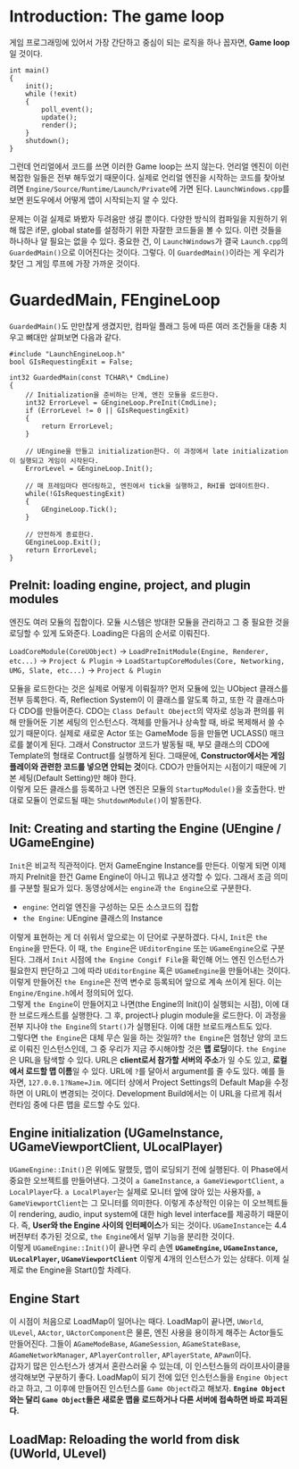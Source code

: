 # Introduction: The game loop

게임 프로그래밍에 있어서 가장 간단하고 중심이 되는 로직을 하나 꼽자면, **Game loop**일 것이다.

```
int main()
{
    init();
    while (!exit)
    {
        poll_event();
        update();
        render();
    }
    shutdown();
}
```

그런데 언리얼에서 코드를 쓰면 이러한 Game loop는 쓰지 않는다. 언리얼 엔진이 이런 복잡한 일들은 전부 해두었기 때문이다. 실제로 언리얼 엔진을 시작하는 코드를 찾아보려면 `Engine/Source/Runtime/Launch/Private`에 가면 된다. `LaunchWindows.cpp`를 보면 윈도우에서 어떻게 앱이 시작되는지 알 수 있다. 

문제는 이걸 실제로 봐봤자 두려움만 생길 뿐이다. 다양한 방식의 컴파일을 지원하기 위해 많은 if문, global state를 설정하기 위한 자잘한 코드들을 볼 수 있다. 이런 것들을 하나하나 알 필요는 없을 수 있다. 중요한 건, 이 `LaunchWindows`가 결국 `Launch.cpp`의 `GuardedMain()`으로 이어진다는 것이다. 그렇다. 이 `GuardedMain()`이라는 게 우리가 찾던 그 게임 루프에 가장 가까운 것이다.

# GuardedMain, FEngineLoop

`GuardedMain()`도 만만찮게 생겼지만, 컴파일 플래그 등에 따른 여러 조건들을 대충 치우고 뼈대만 살펴보면 다음과 같다.

```  
#include "LaunchEngineLoop.h"  
bool GIsRequestingExit = False;

int32 GuardedMain(const TCHAR\* CmdLine)  
{  
	// Initialization을 준비하는 단계, 엔진 모듈을 로드한다.  
	int32 ErrorLevel = GEngineLoop.PreInit(CmdLine);  
	if (ErrorLevel != 0 || GIsRequestingExit)  
	{  
		return ErrorLevel;  
	}

	// UEngine을 만들고 initialization한다. 이 과정에서 late initialization이 실행되고 게임이 시작된다.
	ErrorLevel = GEngineLoop.Init();

	// 매 프레임마다 렌더링하고, 엔진에서 tick을 실행하고, RHI를 업데이트한다.
	while(!GIsRequestingExit)
	{
    	GEngineLoop.Tick();
	}

	// 안전하게 종료한다.
	GEngineLoop.Exit();
	return ErrorLevel;
}
```

## PreInit: loading engine, project, and plugin modules

엔진도 여러 모듈의 집합이다. 모듈 시스템은 방대한 모듈을 관리하고 그 중 필요한 것을 로딩할 수 있게 도와준다. Loading은 다음의 순서로 이뤄진다.

`LoadCoreModule(CoreUObject)` -> `LoadPreInitModule(Engine, Renderer, etc...)` -> `Project & Plugin` -> `LoadStartupCoreModules(Core, Networking, UMG, Slate, etc...)` -> `Project & Plugin`

모듈을 로드한다는 것은 실제로 어떻게 이뤄질까? 먼저 모듈에 있는 UObject 클래스를 전부 등록한다. 즉, Reflection System이 이 클래스를 알도록 하고, 또한 각 클래스마다 CDO를 만들어준다. CDO는 `Class Default Obeject`의 약자로 성능과 편의를 위해 만들어둔 기본 세팅의 인스턴스다. 객체를 만들거나 상속할 때, 바로 복제해서 쓸 수 있기 때문이다. 실제로 새로운 Actor 또는 GameMode 등을 만들면 UCLASS() 매크로를 붙이게 된다. 그래서 Constructor 코드가 발동될 때, 부모 클래스의 CDO에 Template의 형태로 Contruct를 실행하게 된다. 그때문에, **Constructor에서는 게임 플레이와 관련한 코드를 넣으면 안되는 것**이다. CDO가 만들어지는 시점이기 때문에 기본 세팅(Default Setting)만 해야 한다.  
이렇게 모든 클래스를 등록하고 나면 엔진은 모듈의 `StartupModule()`을 호출한다. 반대로 모듈이 언로드될 때는 `ShutdownModule()`이 발동한다.

## Init: Creating and starting the Engine (UEngine / UGameEngine)

`Init`은 비교적 직관적이다. 먼저 GameEngine Instance를 만든다. 이렇게 되면 이제까지 PreInit을 한건 Game Engine이 아니고 뭐냐고 생각할 수 있다. 그래서 조금 의미를 구분할 필요가 있다. 동영상에서는 `engine`과 `the Engine`으로 구분한다.

-   `engine`: 언리얼 엔진을 구성하는 모든 소스코드의 집합
-   `the Engine`: UEngine 클래스의 Instance

이렇게 표현하는 게 더 쉬워서 앞으로는 이 단어로 구분하겠다. 다시, `Init`은 `the Engine`을 만든다. 이 때, `the Engine`은 `UEditorEngine` 또는 `UGameEngine`으로 구분된다. 그래서 `Init` 시점에 `the Engine Congif File`을 확인해 어느 엔진 인스턴스가 필요한지 판단하고 그에 따라 `UEditorEngine` 혹은 `UGameEngine`을 만들어내는 것이다. 이렇게 만들어진 `the Engine`은 전역 변수로 등록되어 앞으로 계속 쓰이게 된다. 이는 `Engine/Engine.h`에서 정의되어 있다.  
그렇게 `the Engine`이 만들어지고 나면(the Engine의 Init()이 실행되는 시점), 이에 대한 브로드캐스트를 실행한다. 그 후, project나 plugin module을 로드한다. 이 과정을 전부 지나야 `the Engine`의 `Start()`가 실행된다. 이에 대한 브로드캐스트도 있다.  
그렇다면 `the Engine`은 대체 무슨 일을 하는 것일까? `the Engine`은 엄청난 양의 코드로 이뤄진 인스턴스인데, 그 중 우리가 지금 주시해야할 것은 **맵 로딩**이다. `the Engine`은 URL을 탐색할 수 있다. URL은 **client로서 참가할 서버의 주소**가 일 수도 있고, **로컬에서 로드할 맵 이름**일 수 있다. URL에 `?`를 달아서 argument를 줄 수도 있다. 예를 들자면, `127.0.0.1?Name=Jim`. 에디터 상에서 Project Settings의 Default Map을 수정하면 이 URL이 변경되는 것이다. Development Build에서는 이 URL을 다르게 줘서 런타임 중에 다른 맵을 로드할 수도 있다.

## Engine initialization (UGameInstance, UGameViewportClient, ULocalPlayer)

`UGameEngine::Init()`은 위에도 말했듯, 맵이 로딩되기 전에 실행된다. 이 Phase에서 중요한 오브젝트를 만들어낸다. 그것이 `a GameInstance`, `a GameViewportClient`, `a LocalPlayer`다. `a LocalPlayer`는 실제로 모니터 앞에 앉아 있는 사용자를, `a GameViewportClient`는 그 모니터를 의미한다. 이렇게 추상적인 이유는 이 오브젝트들이 rendering, audio, input system에 대한 high level interface를 제공하기 때문이다. 즉, **User와 the Engine 사이의 인터페이스**가 되는 것이다. `UGameInstance`는 4.4 버전부터 추가된 것으로, `the Engine`에서 일부 기능을 분리한 것이다.  
이렇게 `UGameEngine::Init()`이 끝나면 우리 손엔 **`UGameEngine`, `UGameInstance`, `ULocalPlayer`, `UGameViewportClient`** 이렇게 4개의 인스턴스가 있는 상태다. 이제 실제로 the Engine을 Start()할 차례다.

## Engine Start

이 시점이 처음으로 LoadMap이 일어나는 때다. LoadMap이 끝나면, `UWorld`, `ULevel`, `AActor`, `UActorComponent`은 물론, 엔진 사용을 용이하게 해주는 Actor들도 만들어진다. 그들이 `AGameModeBase`, `AGameSession`, `AGameStateBase`, `AGameNetworkManager`, `APlayerController`, `APlayerState`, `APawn`이다.  
갑자기 많은 인스턴스가 생겨서 혼란스러울 수 있는데, 이 인스턴스들의 라이프사이클을 생각해보면 구분하기 좋다. LoadMap이 되기 전에 있던 인스턴스들을 `Engine Object`라고 하고, 그 이후에 만들어진 인스턴스를 `Game Object`라고 해보자. **`Engine Object`와는 달리 `Game Object`들은 새로운 맵을 로드하거나 다른 서버에 접속하면 바로 파괴된다.**

## LoadMap: Reloading the world from disk (UWorld, ULevel)
